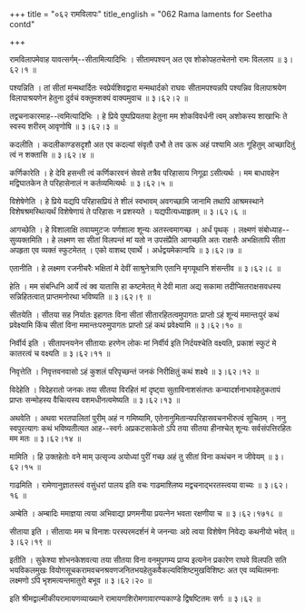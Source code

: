 +++
title = "०६२ रामविलापः"
title_english = "062 Rama laments for Seetha contd"

+++


रामविलापमेवाह यावत्सर्गम्--सीतामित्यादिभिः । सीतामपश्यन् अत एव
शोकोपहतचेतनो रामः विललाप  ॥  ३।६२।१  ॥   

  

पश्यन्निति । तां सीतां मन्मथार्दितः स्वप्रेर्यशिवद्वारा मन्मथार्दको
राघवः सीतामपश्यन्नपि पश्यन्निव विलापाश्रयेण विलापाश्रयणेन हेतुना दुर्वचं
वक्तुमशक्यं वाक्यमुवाच  ॥  ३।६२।२  ॥   

  

तद्वचनाकारमाह--त्वमित्यादिभिः । हे प्रिये पुष्पप्रियतया हेतुना मम
शोकविवर्धनी त्वम् अशोकस्य शाखाभिः ते स्वस्य शरीरम् आवृणोषि  ॥  ३।६२।३
 ॥   

  

कदलीति । कदलीकाण्डसदृशौ अत एव कदल्यां संवृतौ उभौ ते तव ऊरू अहं पश्यामि
अतः गूहितुम् आच्छादितुं त्वं न शक्तासि  ॥  ३।६२।४  ॥   

  

कर्णिकारेति । हे देवि हसन्ती त्वं कर्णिकारवनं सेवसे तत्रैव परिहासाय
निगूढा ऽसीत्यर्थः । मम बाधावहेन मद्विघातकेन ते परिहासेनालं न
कर्तव्यमित्यर्थः  ॥  ३।६२।५  ॥   

  

विशेषेणेति । हे प्रिये यद्यपि परिहासप्रियं ते शीलं स्वभावम् अवगच्छामि
जानामि तथापि आश्रमस्थाने विशेषश्रमस्थित्यर्थं विशेषेणायं ते परिहासः न
प्रशस्यते । यद्यपीत्यध्याहृतम्  ॥  ३।६२।६  ॥   

  

आगच्छेति । हे विशालाक्षि तवायमुटजः पर्णशाला शून्यः अतस्त्वमागच्छ । अर्धं
पृथक् । लक्ष्मणं संबोध्याह--सुव्यक्तमिति । हे लक्ष्मण सा सीतां विलपन्तं
मां यतो न उपसंप्रैति आगच्छति अतः राक्षसैः अभक्षितापि सीता अपहृता एव
व्यक्तं स्फुटमेतत् । एको वाशब्द एवार्थे । अर्धद्वयमेकान्वयि  ॥  ३।६२।७
 ॥   

  

एतानीति । हे लक्ष्मण रजनीचरैः भक्षितां मे देवीं साश्रुनेत्राणि एतानि
मृगयूथानि शंसन्तीव  ॥  ३।६२।८  ॥   

  

हेति । मम संबन्धिनि आर्ये त्वं क्व यातासि हा कष्टमेतत् मे देवी माता अद्य
सकामा तदीप्सितराक्षसवधस्य सन्निहितत्वात् प्राप्तमनोरथा भविष्यति  ॥ 
३।६२।९  ॥   

  

सीतयेति । सीतया सह निर्यातः इहागतः विना सीतां सीतारहितत्वमुपागतः
प्राप्तो ऽहं शून्यं ममान्तःपुरं कथं प्रवेक्ष्यामि किंच सीतां विना
ममान्तःपरुमुपागतः प्राप्तो ऽहं कथं प्रवेक्ष्यामि  ॥  ३।६२।१०  ॥   

  

निर्वीर्य इति । सीतापनयनेन सीतायाः हरणेन लोकः मां निर्वीर्य इति
निर्दयश्चेति वक्ष्यति, प्रकाशं स्फुटं मे कातरत्वं च वक्ष्यति  ॥  ३।६२।११
 ॥   

  

निवृत्तेति । निवृत्तवनवासो ऽहं कुशलं परिपृच्छन्तं जनकं निरीक्षितुं कथं
शक्ष्ये  ॥  ३।६२।१२  ॥   

  

विदेहेति । विदेहरातो जनकः तया सीतया विरहितं मां दृष्ट्वा
सुताविनाशसंतप्तः कन्यादर्शनाभावहेतुकतापं प्राप्तः सन्मोहस्य वैचित्यस्य
वशमधीनत्वमेष्यति  ॥  ३।६२।१३  ॥   

  

अथवेति । अथवा भरतपालितां पुरीम् अहं न गमिष्यामि,
एतेनानुमितान्यपरिहासवचनभीरुत्वं सूचितम् । ननु स्वपुरत्यागः कथं
भविष्यतीत्यत आह--स्वर्गः अप्रकटसाकेतो ऽपि तया सीतया हीनश्चेत् शून्यः
सर्वसंपत्तिरहितः मम मतः  ॥  ३।६२।१४  ॥   

  

मामिति । हि उक्तहेतोः वने माम् उत्सृज्य अयोध्यां पुरीं गच्छ अहं तु सीतां
विना कथंचन न जीवेयम्  ॥  ३।६२।१५  ॥   

  

गाढमिति । रामेणानुज्ञातस्त्वं वसुंधरां पालय इति वचः गाढमाश्लिष्य
मद्वचनाद्भरतस्त्वया वाच्यः  ॥  ३।६२।१६  ॥   

  

अम्बेति । अम्बादिः ममाज्ञया त्वया अभिवाद्या प्रणमनीया प्रयत्नेन भवता
रक्षणीया च  ॥  ३।६२।१७१८  ॥   

  

सीताया इति । सीतायाः मम च विनाशः परस्परमदर्शनं मे जनन्याः अग्रे त्वया
विशेषेण निवेद्यः कथनीयो भवेत्  ॥  ३।६२।१९  ॥   

  

इतीति । सुकेश्या शोभनकेशवत्या तया सीतया विना वनमुपगम्य प्राप्य इत्यनेन
प्रकारेण राघवे विलपति सति भयविकलमुखः
वियोगसूचकरामवचनश्रवणजनितभयहेतुकवैकल्यविशिष्टमुखविशिष्टः अत एव व्यथितमनाः
लक्ष्मणो ऽपि भृशमत्यन्तमातुरो बभूव  ॥  ३।६२।२०  ॥   

  

इति श्रीमद्वाल्मीकीयरामायणव्याख्याने रामायणशिरोमणावारण्यकाण्डे
द्विषष्टितमः सर्गः  ॥  ३।६२  ॥   

  


